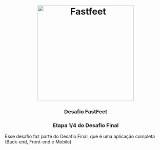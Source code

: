 <h1 align="center">
  <img alt="Fastfeet" title="Fastfeet" src=".github/logo.png" width="300px" />
</h1>

<h3 align="center">
  Desafio FastFeet
</h3>

<h3 align="center">
  Etapa 1/4 do Desafio Final 
</h3>

<p>Esse desafio faz parte do Desafio Final, que é uma aplicação completa (Back-end, Front-end e Mobile)</p>


<p align="center">
 
